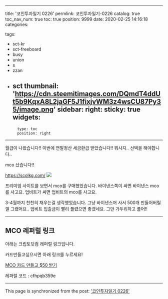 
---
title: '코인투자일기 0226'
permlink: 코인투자일기-0226
catalog: true
toc_nav_num: true
toc: true
position: 9999
date: 2020-02-25 14:16:18
categories:

tags:
- sct-kr
- sct-freeboard
- busy
- union
- s
- zzan
- sct
thumbnail: 'https://cdn.steemitimages.com/DQmdT4ddUt5b9KqxA8L2jaGF5J1fixjvWM3z4wsCU87Py35/image.png'
sidebar:
    right:
        sticky: true
widgets:
    -
        type: toc
        position: right
---


월급이 나왔습니다!! 이번에 연말정산 세금환급 받았습니다!! 
뭐사지.. 선택을 해야합니다..

mco 샀습니다!!

https://scolkg.com/
![](https://cdn.steemitimages.com/DQmdT4ddUt5b9KqxA8L2jaGF5J1fixjvWM3z4wsCU87Py35/image.png)

프리미엄 사이트를 보면서 mco를 구매했었습니다. 바이낸스쪽이 싸면 바이낸스 mco를 사고요. 업비트가 싸면 업비트의 mco를 사고요.

3-4월까지 천천히 채우는걸 생각했었습니다.
그냥 바이낸스꺼 사서 500개 만들어버릴껄 그랬어요..
업비트 입출금이 빨리 풀렸으면 좋겠네요. 그만 가두리하고 풀어!!



---

## MCO 레퍼럴 링크

아래는 크립토닷컴 레퍼럴 링크입니다.  

카드만들고싶으시면 아래 링크를 누르세요!

[MCO 카드 만들고 $50 받기](https://platinum.crypto.com/r/cfhpqb359e)  

레퍼럴 코드 : cfhpqb359e

- - -

This page is synchronized from the post: ['코인투자일기 0226'](https://steempeak.com/@jacobyu/zrji7)
